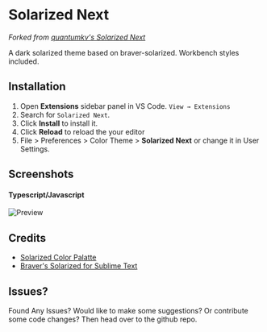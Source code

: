 # Solarized Next

_Forked from [quantumkv's Solarized Next](https://github.com/quantumkv/solarized-next)_

A dark solarized theme based on braver-solarized. Workbench styles included.

## Installation

1. Open **Extensions** sidebar panel in VS Code. `View → Extensions`
2. Search for `Solarized Next`.
3. Click **Install** to install it.
4. Click **Reload** to reload the your editor
5. File > Preferences > Color Theme > **Solarized Next** or change it in User Settings.

## Screenshots

#### Typescript/Javascript

![Preview](https://raw.githubusercontent.com/quantumkv/solarized-next/master/screenshots/screen1.png)

## Credits

- [Solarized Color Palatte](http://ethanschoonover.com/solarized)
- [Braver's Solarized for Sublime Text](https://github.com/braver/Solarized)

## Issues?

Found Any Issues? Would like to make some suggestions? Or contribute some code changes?
Then head over to the github repo.
